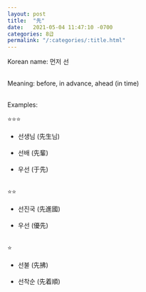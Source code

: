 ```yaml
---
layout: post
title:  "先"
date:   2021-05-04 11:47:10 -0700
categories: 8급
permalink: "/:categories/:title.html"
---
```


Korean name: 먼저 선 <br><br>

Meaning: before, in advance, ahead (in time) <br><br>

Examples:

⭐⭐⭐
* 선생님 (先生님) <br><br>
* 선배 (先輩) <br><br>
* 우선 (于先) <br><br>

⭐⭐
* 선진국 (先進國) <br><br>
* 우선 (優先) <br><br>

⭐
* 선불 (先拂) <br><br>
* 선착순 (先着順) <br><br>

